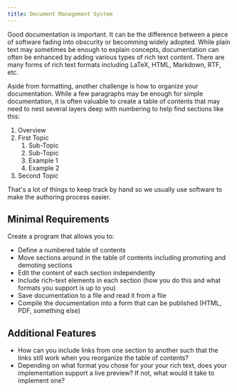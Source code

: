 ```yaml
---
title: Document Management System
---
```

Good documentation is important.  It can be the difference between a piece
of software fading into obscurity or becomming widely adopted.  While plain 
text may sometimes be enough to explain concepts, documentation can often be
enhanced by adding various types of rich text content.  There are many forms of 
rich text formats including LaTeX, HTML, Markdown, RTF, etc.  

Aside from formatting, another challenge is how to organize your documentation.
While a few paragraphs may be enough for simple documentation, it is often 
valuable to create a table of contents that may need to nest several layers deep
with numbering to help find sections like this:

1. Overview
1. First Topic
    1. Sub-Topic
    2. Sub-Topic
      1. Example 1
      2. Example 2
1. Second Topic

That's a lot of things to keep track by hand so we usually use software to make
the authoring process easier.

## Minimal Requirements
Create a program that allows you to:
* Define a numbered table of contents
* Move sections around in the table of contents including promoting and demoting 
  sections
* Edit the content of each section independently
* Include rich-text elements in each section (how you do this and what formats
  you support is up to you)
* Save documentation to a file and read it from a file
* Compile the documentation into a form that can be published (HTML, PDF, 
  something else)

## Additional Features
* How can you include links from one section to another such that the links
  still work when you reorganize the table of contents?
* Depending on what format you chose for your your rich text, does your implementation
  support a live preview? If not, what would it take to implement one?
